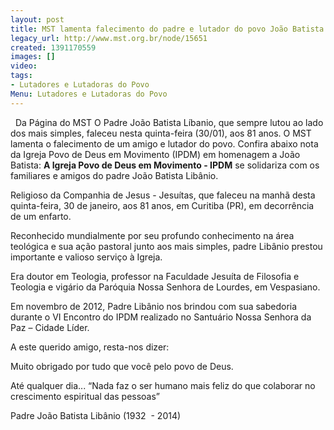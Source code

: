 ```yaml
---
layout: post
title: MST lamenta falecimento do padre e lutador do povo João Batista Libânio
legacy_url: http://www.mst.org.br/node/15651
created: 1391170559
images: []
video: 
tags:
- Lutadores e Lutadoras do Povo
Menu: Lutadores e Lutadoras do Povo
---
```



 
Da Página do MST
O Padre João Batista Líbanio, que sempre lutou ao lado dos mais simples, faleceu nesta quinta-feira (30/01), aos 81 anos. O MST lamenta o falecimento de um amigo e lutador do povo.
Confira abaixo nota da Igreja Povo de Deus em Movimento (IPDM) em homenagem a João Batista:
**A Igreja Povo de Deus em Movimento - IPDM**
 se solidariza com os familiares e amigos do padre João Batista Libânio.        

Religioso da Companhia de Jesus - Jesuítas, que faleceu na manhã desta quinta-feira, 30 de janeiro, aos 81 anos, em Curitiba (PR), em decorrência de um enfarto.    

Reconhecido mundialmente por seu profundo conhecimento na área teológica e sua ação pastoral junto aos mais simples, padre Libânio prestou importante e valioso serviço à Igreja.    

Era doutor em Teologia, professor na Faculdade Jesuíta de Filosofia e Teologia e vigário da Paróquia Nossa Senhora de Lourdes, em Vespasiano.    

Em novembro de 2012, Padre Libânio nos brindou com sua sabedoria durante o VI Encontro do IPDM realizado no Santuário Nossa Senhora da Paz – Cidade Líder.    

A este querido amigo, resta-nos dizer:    

Muito obrigado por tudo que você pelo povo de Deus.    

Até qualquer dia...
“Nada faz o ser humano mais feliz do que colaborar no crescimento espiritual das pessoas”

Padre João Batista Libânio (1932  - 2014)
